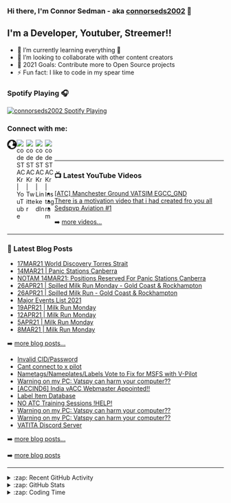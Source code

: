 ### Hi there, I'm Connor Sedman - aka [connorseds2002][website] 👋

## I'm a Developer, Youtuber, Streemer!!

- 🌱 I’m currently learning everything 🤣
- 👯 I’m looking to collaborate with other content creators
- 🥅 2021 Goals: Contribute more to Open Source projects
- ⚡ Fun fact: I like to code in my spear time

### Spotify Playing 🎧

[<img src="https://novatorem.connorseds2002.vercel.app/api/spotify" alt="connorseds2002 Spotify Playing" width="350" />](https://open.spotify.com/user/connor-808)

### Connect with me:

[<img align="left" alt="codeSTACKr.com" width="22px" src="https://raw.githubusercontent.com/iconic/open-iconic/master/svg/globe.svg" />][website]
[<img align="left" alt="codeSTACKr | YouTube" width="22px" src="https://cdn.jsdelivr.net/npm/simple-icons@v3/icons/youtube.svg" />][youtube]
[<img align="left" alt="codeSTACKr | Twitter" width="22px" src="https://cdn.jsdelivr.net/npm/simple-icons@v3/icons/twitter.svg" />][twitter]
[<img align="left" alt="codeSTACKr | LinkedIn" width="22px" src="https://cdn.jsdelivr.net/npm/simple-icons@v3/icons/linkedin.svg" />][linkedin]
[<img align="left" alt="codeSTACKr | Instagram" width="22px" src="https://cdn.jsdelivr.net/npm/simple-icons@v3/icons/instagram.svg" />][instagram]

<br />
<br />

---

### 📺 Latest YouTube Videos

<!-- YOUTUBE:START -->
- [[ATC] Manchester Ground VATSIM EGCC_GND](https://www.youtube.com/watch?v=2gOB_NWOp2o)
- [There is a motivation video that i had created fro you all](https://www.youtube.com/watch?v=cKzpUc_jYaw)
- [Sedspvp Aviation #1](https://www.youtube.com/watch?v=6Z4TeOA4d0A)
<!-- YOUTUBE:END -->

➡️ [more videos...](https://youtube.com/channel/UC6fFV-8lCLLoKYCUAstFbQQ)

---

### 📕 Latest Blog Posts

<!-- BLOG-POST-LIST:START -->
- [17MAR21 World Discovery Torres Strait](https://vatpac.org/calendar/event/1692-17mar21-world-discovery-torres-strait/)
- [14MAR21 | Panic Stations Canberra](https://vatpac.org/forums/topic/18597-14mar21-panic-stations-canberra/?do=findComment&comment=131155)
- [NOTAM 14MAR21: Positions Reserved For Panic Stations Canberra](https://vatpac.org/forums/topic/18646-notam-14mar21-positions-reserved-for-panic-stations-canberra/?do=findComment&comment=131153)
- [26APR21 | Spilled Milk Run Monday - Gold Coast & Rockhampton](https://vatpac.org/forums/topic/18645-26apr21-spilled-milk-run-monday-gold-coast-rockhampton/?do=findComment&comment=131149)
- [26APR21 | Spilled Milk Run - Gold Coast & Rockhampton](https://vatpac.org/calendar/event/1686-26apr21-spilled-milk-run-gold-coast-rockhampton/)
- [Major Events List 2021](https://vatpac.org/forums/topic/18457-major-events-list-2021/?do=findComment&comment=131131)
- [19APR21 | Milk Run Monday](https://vatpac.org/calendar/event/1685-19apr21-milk-run-monday/)
- [12APR21 | Milk Run Monday](https://vatpac.org/calendar/event/1684-12apr21-milk-run-monday/)
- [5APR21 | Milk Run Monday](https://vatpac.org/calendar/event/1683-5apr21-milk-run-monday/)
- [8MAR21 | Milk Run Monday](https://vatpac.org/calendar/event/1642-8mar21-milk-run-monday/?do=findComment&comment=242&tab=comments)
<!-- BLOG-POST-LIST:END -->

➡️ [more blog posts...](https://Forums.vatpac.org)
<!-- VATSIM.NET:START -->
- [Invalid CID/Password](https://forums.vatsim.net/topic/30928-invalid-cidpassword/?do=findComment&comment=176500)
- [Cant connect to x pilot](https://forums.vatsim.net/topic/30099-cant-connect-to-x-pilot/?do=findComment&comment=176499)
- [Nametags/Nameplates/Labels Vote to Fix for MSFS with V-Pilot](https://forums.vatsim.net/topic/30754-nametagsnameplateslabels-vote-to-fix-for-msfs-with-v-pilot/?do=findComment&comment=176498)
- [Warning on my PC: Vatspy can harm your computer??](https://forums.vatsim.net/topic/30933-warning-on-my-pc-vatspy-can-harm-your-computer/?do=findComment&comment=176497)
- [[ACCIND6] India vACC Webmaster Appointed!!](https://forums.vatsim.net/topic/30936-accind6-india-vacc-webmaster-appointed/?do=findComment&comment=176496)
- [Label Item Database](https://forums.vatsim.net/topic/30938-label-item-database/?do=findComment&comment=176495)
- [NO ATC Training Sessions !HELP!](https://forums.vatsim.net/topic/30937-no-atc-training-sessions-help/?do=findComment&comment=176494)
- [Warning on my PC: Vatspy can harm your computer??](https://forums.vatsim.net/topic/30933-warning-on-my-pc-vatspy-can-harm-your-computer/?do=findComment&comment=176493)
- [Warning on my PC: Vatspy can harm your computer??](https://forums.vatsim.net/topic/30933-warning-on-my-pc-vatspy-can-harm-your-computer/?do=findComment&comment=176492)
- [VATITA Discord Server](https://forums.vatsim.net/topic/29989-vatita-discord-server/?do=findComment&comment=176491)
<!-- VATSIM.NET:END -->
➡️ [more blog posts...](https://forums.vatsim.net/)

<!-- IVAO.AERO:START -->
<!-- IVAO.AERO:END -->
➡️ [more blog posts](https://forum.ivao.areo/)

---

<details>
  <summary>:zap: Recent GitHub Activity</summary>
  
<!--START_SECTION:activity-->
1. ❗️ Closed issue [#42](https://github.com/jamesgeorge007/github-activity-readme/issues/42) in [jamesgeorge007/github-activity-readme](https://github.com/jamesgeorge007/github-activity-readme)
2. 🗣 Commented on [#12](https://github.com/Connorseds2002/VATUK-vatsys-dataset/issues/12) in [Connorseds2002/VATUK-vatsys-dataset](https://github.com/Connorseds2002/VATUK-vatsys-dataset)
3. 🎉 Merged PR [#1](https://github.com/Connorseds2002/UK-Sector-File/pull/1) in [Connorseds2002/UK-Sector-File](https://github.com/Connorseds2002/UK-Sector-File)
4. 💪 Opened PR [#1](https://github.com/Connorseds2002/UK-Sector-File/pull/1) in [Connorseds2002/UK-Sector-File](https://github.com/Connorseds2002/UK-Sector-File)
5. 💪 Opened PR [#12](https://github.com/Connorseds2002/VATUK-vatsys-dataset/pull/12) in [Connorseds2002/VATUK-vatsys-dataset](https://github.com/Connorseds2002/VATUK-vatsys-dataset)
6. 💪 Opened PR [#11](https://github.com/Connorseds2002/VATUK-vatsys-dataset/pull/11) in [Connorseds2002/VATUK-vatsys-dataset](https://github.com/Connorseds2002/VATUK-vatsys-dataset)
7. 🗣 Commented on [#9](https://github.com/Connorseds2002/VATUK-vatsys-dataset/issues/9) in [Connorseds2002/VATUK-vatsys-dataset](https://github.com/Connorseds2002/VATUK-vatsys-dataset)
8. ❗️ Opened issue [#10](https://github.com/Connorseds2002/VATUK-vatsys-dataset/issues/10) in [Connorseds2002/VATUK-vatsys-dataset](https://github.com/Connorseds2002/VATUK-vatsys-dataset)
9. 💪 Opened PR [#8](https://github.com/Connorseds2002/VATUK-vatsys-dataset/pull/8) in [Connorseds2002/VATUK-vatsys-dataset](https://github.com/Connorseds2002/VATUK-vatsys-dataset)
10. 🎉 Merged PR [#6](https://github.com/Connorseds2002/VATUK-vatsys-dataset/pull/6) in [Connorseds2002/VATUK-vatsys-dataset](https://github.com/Connorseds2002/VATUK-vatsys-dataset)
<!--END_SECTION:activity-->

</details>

<details>
  <summary>:zap: GitHub Stats</summary>

  <img align="left" alt="connorseds2002's GitHub Stats" src="http://github-readme-stats.connorseds2002.vercel.app/api?username=connorseds2002&show_icons=true&hide_border=true" />
<img align="left" alt="connorseds2002's GitHub Top Langs" src="http://github-readme-stats.connorseds2002.vercel.app/api/top-langs/?username=connorseds2002&layout=compact2&show_icons=true&hide_border=true" />

</details>

<details>
  <summary>:zap: Coding Time</summary>
  <a href="https://wakatime.com"><img src="https://wakatime.com/share/@connorseds2002/fbe24d6b-ddb8-468c-bf02-701ed789a553.png" /></a>

</details>

[website]: https://vatpac.org
[twitter]: https://twitter.com/connorsedman11
[youtube]: https://youtube.com/channel/UC6fFV-8lCLLoKYCUAstFbQQ
[instagram]: https://instagram.com/
[linkedin]: https://linkedin.com/in/
